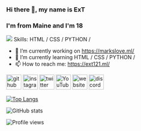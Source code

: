 ### Hi there 👋, my name is ExT
### I'm from Maine and I'm 18
![](https://cdn.discordapp.com/attachments/866933310592122910/871907118431739924/laika.gif)
Skills: HTML / CSS / PYTHON /

- 🔭 I’m currently working on https://markslove.ml/
- 🌱 I’m currently learning HTML / CSS / PYTHON / 
- 📫 How to reach me: https://ext121.ml/


[<img src='https://cdn.jsdelivr.net/npm/simple-icons@3.0.1/icons/github.svg' alt='github' height='40'>](https://github.com/ExTTT)  [<img src='https://cdn.jsdelivr.net/npm/simple-icons@3.0.1/icons/instagram.svg' alt='instagram' height='40'>](https://www.instagram.com/extchasin/)  [<img src='https://cdn.jsdelivr.net/npm/simple-icons@3.0.1/icons/twitter.svg' alt='twitter' height='40'>](https://twitter.com/extsus)  [<img src='https://cdn.jsdelivr.net/npm/simple-icons@3.0.1/icons/youtube.svg' alt='YouTube' height='40'>](https://www.youtube.com/channel/ext121)  [<img src='https://cdn.jsdelivr.net/npm/simple-icons@3.0.1/icons/icloud.svg' alt='website' height='40'>](ext121.ml)  [<img src='https://cdn.jsdelivr.net/npm/simple-icons@3.0.1/icons/discord.svg' alt='discord' height='40'>](https://discord.gg/ZZEh3DCXTP)  

[![Top Langs](https://github-readme-stats.vercel.app/api/top-langs/?username=ExTTT)](https://github.com/anuraghazra/github-readme-stats)

![GitHub stats](https://github-readme-stats.vercel.app/api?username=ExTTT&show_icons=true)  

![Profile views](https://gpvc.arturio.dev/ExTTT)  
